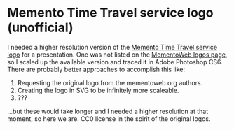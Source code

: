 # Memento Time Travel service logo (unofficial)

I needed a higher resolution version of the [Memento Time Travel service logo](http://mementoweb.org/static/css/images/timetravel_logo.png) for a presentation. One was not listed on the [MementoWeb logos page](http://mementoweb.org/tools/logo/), so I scaled up the available version and traced it in Adobe Photoshop CS6. There are probably better approaches to accomplish this like:

1. Requesting the original logo from the mementoweb.org authors.
2. Creating the logo in SVG to be infinitely more scaleable.
3. ???

...but these would take longer and I needed a higher resolution at that moment, so here we are. CC0 license in the spirit of the original logos. 

